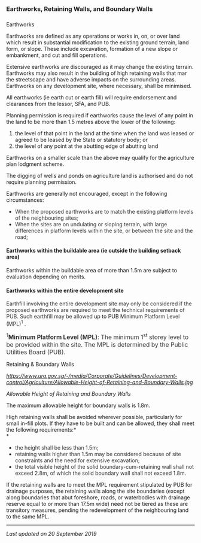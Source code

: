 ### Earthworks, Retaining Walls, and Boundary Walls

### 

<a href="#Table-3" class="collapsible collapsed"
data-toggle="collapse"></a>

Earthworks

Earthworks are defined as any operations or works in, on, or over land
which result in substantial modification to the existing ground terrain,
land form, or slope. These include excavation, formation of a new slope
or embankment, and cut and fill operations.  
  
Extensive earthworks are discouraged as it may change the existing
terrain. Earthworks may also result in the building of high retaining
walls that mar the streetscape and have adverse impacts on the
surrounding areas. Earthworks on any development site, where necessary,
shall be minimised.  
  
All earthworks (ie earth cut or earth fill) will require endorsement and
clearances from the lessor, SFA, and PUB.  
  
Planning permission is required if earthworks cause the level of any
point in the land to be more than 1.5 metres above the lower of the
following:

1.  the level of that point in the land at the time when the land was
    leased or agreed to be leased by the State or statutory body; or
2.  the level of any point at the abutting edge of abutting land

Earthworks on a smaller scale than the above may qualify for the
agriculture plan lodgment scheme.   
  
The digging of wells and ponds on agriculture land is authorised and do
not require planning permission.  
  
Earthworks are generally not encouraged, except in the following
circumstances:

-   <span style="color: #333333;">When the proposed earthworks are to
    match the existing platform levels of the neighbouring sites;</span>
-   <span style="color: #333333;">When the sites are on undulating or
    sloping terrain, with large differences in platform levels within
    the site, or between the site and the road;</span>

<a href="#Buildable-Area" class="collapsible collapsed"
data-parent="#Table-31" data-toggle="collapse"></a>

#### Earthworks within the buildable area (ie outside the building setback area)

Earthworks within the buildable area of more than 1.5m are subject to
evaluation depending on merits.

<a href="#Development-Site" class="collapsible collapsed"
data-parent="#Table-31" data-toggle="collapse"></a>

#### Earthworks within the entire development site

<span style="color: #333333;">Earthfill involving the entire development
site may only be considered if the proposed earthworks are required to
meet the technical requirements of PUB. Such earthfill may be allowed
</span>up to PUB Minimum <span style="color: #333333;">Platform Level
(MPL)<sup><span style="padding: 0in; border: 1pt none windowtext;">1</span></sup> .</span>

<span style="font-size: 16px;"><sup><span style="padding: 0in; border: 1pt none windowtext; color: #333333;">1</span></sup><span style="color: #333333;"></span>**<span style="padding: 0in; border: 1pt none windowtext; color: #333333;">Minimum
Platform Level (MPL)</span>**<span style="color: #333333;">: The minimum
1<sup><span style="padding: 0in; border: 1pt none windowtext;">st</span></sup> storey
level to be provided within the site. The MPL is determined by the
Public Utilities Board (PUB).</span></span>

<a href="#Retaining-Boundary-Walls" class="collapsible collapsed"
data-toggle="collapse"></a>

Retaining & Boundary Walls

*<https://www.ura.gov.sg/-/media/Corporate/Guidelines/Development-control/Agriculture/Allowable-Height-of-Retaining-and-Boundary-Walls.jpg>*

*Allowable Height of Retaining and Boundary Walls*

The maximum allowable height for boundary walls is 1.8m.  
  
High retaining walls shall be avoided wherever possible, particularly
for small in-fill plots. If they have to be built and can be allowed,
they shall meet the following requirements:*  
*

-   <span style="color: #333333;">the height shall be less than
    1.5m;</span>
-   <span style="color: #333333;">retaining walls higher than 1.5m may
    be considered because of site constraints and the need for extensive
    excavation;</span>
-   <span style="color: #333333;">the total visible height of the solid
    boundary-cum-retaining wall shall not exceed 2.8m, of which the
    solid boundary wall shall not exceed 1.8m.</span>

If the retaining walls are to meet the MPL requirement stipulated by PUB
for drainage purposes, the retaining walls along the site boundaries
(except along boundaries that abut foreshore, roads, or waterbodies with
drainage reserve equal to or more than 17.5m wide) need not be tiered as
these are transitory measures, pending the redevelopment of the
neighbouring land to the same MPL.

------------------------------------------------------------------------

*Last updated on 20 September 2019*
